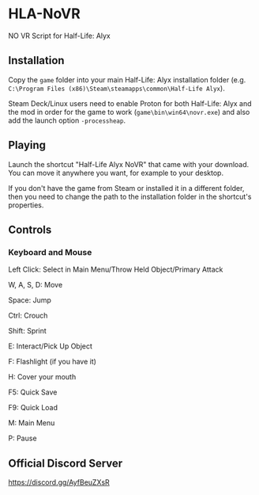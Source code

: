 # HLA-NoVR
NO VR Script for Half-Life: Alyx

## Installation
Copy the ``game`` folder into your main Half-Life: Alyx installation folder (e.g. ``C:\Program Files (x86)\Steam\steamapps\common\Half-Life Alyx``).

Steam Deck/Linux users need to enable Proton for both Half-Life: Alyx and the mod in order for the game to work (``game\bin\win64\novr.exe``) and also add the launch option ``-processheap``.
## Playing
Launch the shortcut "Half-Life Alyx NoVR" that came with your download. You can move it anywhere you want, for example to your desktop.

If you don't have the game from Steam or installed it in a different folder, then you need to change the path to the installation folder in the shortcut's properties.
## Controls
### Keyboard and Mouse
Left Click: Select in Main Menu/Throw Held Object/Primary Attack

W, A, S, D: Move

Space: Jump

Ctrl: Crouch

Shift: Sprint

E: Interact/Pick Up Object

F: Flashlight (if you have it)

H: Cover your mouth

F5: Quick Save

F9: Quick Load

M: Main Menu

P: Pause

## Official Discord Server
https://discord.gg/AyfBeuZXsR
